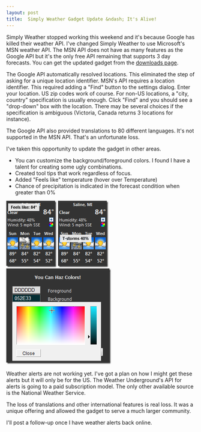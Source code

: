 ```yaml
---
layout: post
title:  Simply Weather Gadget Update &ndash; It's Alive!
---
```

Simply Weather stopped working this weekend and it's because Google has killed their weather API. I've changed Simply Weather to use Microsoft's MSN weather API. The MSN API does not have as many features as the Google API but it's the only free API remaining that supports 3 day forecasts. You can get the updated gadget from the [downloads page](/downloads).

The Google API automatically resolved locations. This eliminated the step of asking for a unique location identifier. MSN's API requires a location identifier. This required adding a "Find" button to the settings dialog. Enter your location. US zip codes work of course. For non-US locations, a "city, country" specification is usually enough. Click "Find" and you should see a "drop-down" box with the location. There may be several choices if the specification is ambiguous (Victoria, Canada returns 3 locations for instance).

The Google API also provided translations to 80 different languages. It's not supported in the MSN API. That's an unfortunate loss.

I've taken this opportunity to update the gadget in other areas.

  * You can customize the background/foreground colors. I found I have a talent for creating some ugly combinations.
  * Created tool tips that work regardless of focus.
  * Added "Feels like" temperature (hover over Temperature)
  * Chance of precipitation is indicated in the forecast condition when greater than 0%

![FeelsLike](/cdn/images/blog/Simply-Weather-Gadget-Update--Its-Alive_A9EA/FeelsLike.png) ![precip](/cdn/images/blog/Simply-Weather-Gadget-Update--Its-Alive_A9EA/precip.png) ![](/cdn/images/blog/Simply-Weather-Gadget-Update_7A07/color2.png)

Weather alerts are not working yet. I've got a plan on how I might get these alerts but it will only be for the US. The Weather Underground's API for alerts is going to a paid subscription model. The only other available source is the National Weather Service.

The loss of translations and other international features is real loss. It was a unique offering and allowed the gadget to serve a much larger community. 

I'll post a follow-up once I have weather alerts back online.
